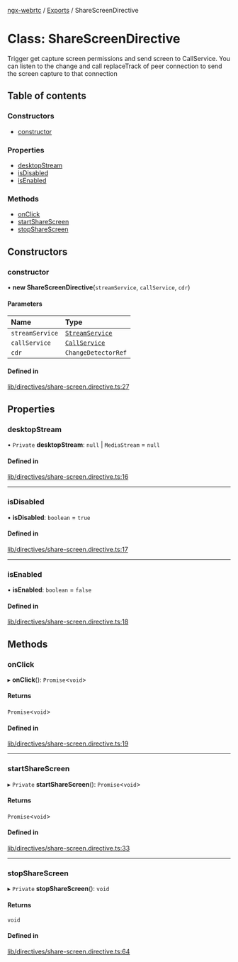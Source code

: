 [ngx-webrtc](https://github.com/lotterfriends/ngx-webrtc/tree/main/libs/ngx-webrtc/docs/README.md) / [Exports](https://github.com/lotterfriends/ngx-webrtc/tree/main/libs/ngx-webrtc/docs/modules.md) / ShareScreenDirective

# Class: ShareScreenDirective

Trigger get capture screen permissions and send screen to CallService. 
You can listen to the change and call replaceTrack of peer connection to send the screen capture to that connection

## Table of contents

### Constructors

- [constructor](https://github.com/lotterfriends/ngx-webrtc/tree/main/libs/ngx-webrtc/docs/classes/ShareScreenDirective.md#constructor)

### Properties

- [desktopStream](https://github.com/lotterfriends/ngx-webrtc/tree/main/libs/ngx-webrtc/docs/classes/ShareScreenDirective.md#desktopstream)
- [isDisabled](https://github.com/lotterfriends/ngx-webrtc/tree/main/libs/ngx-webrtc/docs/classes/ShareScreenDirective.md#isdisabled)
- [isEnabled](https://github.com/lotterfriends/ngx-webrtc/tree/main/libs/ngx-webrtc/docs/classes/ShareScreenDirective.md#isenabled)

### Methods

- [onClick](https://github.com/lotterfriends/ngx-webrtc/tree/main/libs/ngx-webrtc/docs/classes/ShareScreenDirective.md#onclick)
- [startShareScreen](https://github.com/lotterfriends/ngx-webrtc/tree/main/libs/ngx-webrtc/docs/classes/ShareScreenDirective.md#startsharescreen)
- [stopShareScreen](https://github.com/lotterfriends/ngx-webrtc/tree/main/libs/ngx-webrtc/docs/classes/ShareScreenDirective.md#stopsharescreen)

## Constructors

### constructor

• **new ShareScreenDirective**(`streamService`, `callService`, `cdr`)

#### Parameters

| Name | Type |
| :------ | :------ |
| `streamService` | [`StreamService`](https://github.com/lotterfriends/ngx-webrtc/tree/main/libs/ngx-webrtc/docs/classes/StreamService.md) |
| `callService` | [`CallService`](https://github.com/lotterfriends/ngx-webrtc/tree/main/libs/ngx-webrtc/docs/classes/CallService.md) |
| `cdr` | `ChangeDetectorRef` |

#### Defined in

[lib/directives/share-screen.directive.ts:27](https://github.com/lotterfriends/video-chat/blob/c5292c4/libs/ngx-webrtc/src/lib/directives/share-screen.directive.ts#L27)

## Properties

### desktopStream

• `Private` **desktopStream**: ``null`` \| `MediaStream` = `null`

#### Defined in

[lib/directives/share-screen.directive.ts:16](https://github.com/lotterfriends/video-chat/blob/c5292c4/libs/ngx-webrtc/src/lib/directives/share-screen.directive.ts#L16)

___

### isDisabled

• **isDisabled**: `boolean` = `true`

#### Defined in

[lib/directives/share-screen.directive.ts:17](https://github.com/lotterfriends/video-chat/blob/c5292c4/libs/ngx-webrtc/src/lib/directives/share-screen.directive.ts#L17)

___

### isEnabled

• **isEnabled**: `boolean` = `false`

#### Defined in

[lib/directives/share-screen.directive.ts:18](https://github.com/lotterfriends/video-chat/blob/c5292c4/libs/ngx-webrtc/src/lib/directives/share-screen.directive.ts#L18)

## Methods

### onClick

▸ **onClick**(): `Promise`<`void`\>

#### Returns

`Promise`<`void`\>

#### Defined in

[lib/directives/share-screen.directive.ts:19](https://github.com/lotterfriends/video-chat/blob/c5292c4/libs/ngx-webrtc/src/lib/directives/share-screen.directive.ts#L19)

___

### startShareScreen

▸ `Private` **startShareScreen**(): `Promise`<`void`\>

#### Returns

`Promise`<`void`\>

#### Defined in

[lib/directives/share-screen.directive.ts:33](https://github.com/lotterfriends/video-chat/blob/c5292c4/libs/ngx-webrtc/src/lib/directives/share-screen.directive.ts#L33)

___

### stopShareScreen

▸ `Private` **stopShareScreen**(): `void`

#### Returns

`void`

#### Defined in

[lib/directives/share-screen.directive.ts:64](https://github.com/lotterfriends/video-chat/blob/c5292c4/libs/ngx-webrtc/src/lib/directives/share-screen.directive.ts#L64)
